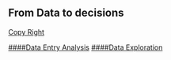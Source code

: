 ## From Data to decisions


[Copy Right](https://github.com/akodali1/Data-to-decision-class/blob/main/LICENSE)

[####Data Entry Analysis](www.unomaha.edu)
[####Data Exploration](www.unomaha.edu)
